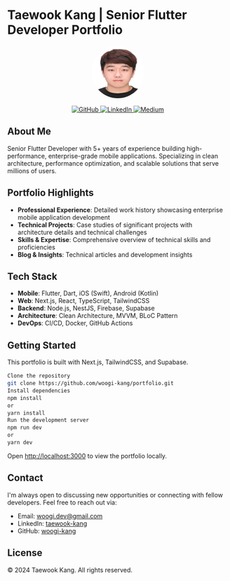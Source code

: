 # Taewook Kang | Senior Flutter Developer Portfolio

<p align="center">
  <img src="public/images/profile.png" width="120" height="120" style="border-radius: 50%;" />
</p>

<p align="center">
  <a href="https://github.com/woogi-kang" target="_blank">
    <img src="https://img.shields.io/badge/GitHub-181717?style=for-the-badge&logo=github&logoColor=white" alt="GitHub" />
  </a>
  <a href="https://www.linkedin.com/in/taewook-kang/" target="_blank">
    <img src="https://img.shields.io/badge/LinkedIn-0A66C2?style=for-the-badge&logo=linkedin&logoColor=white" alt="LinkedIn" />
  </a>
  <a href="https://medium.com/@dev-woogi" target="_blank">
    <img src="https://img.shields.io/badge/Medium-000000?style=for-the-badge&logo=medium&logoColor=white" alt="Medium" />
  </a>
</p>

## About Me

Senior Flutter Developer with 5+ years of experience building high-performance, enterprise-grade mobile applications. Specializing in clean architecture, performance optimization, and scalable solutions that serve millions of users.

## Portfolio Highlights

- **Professional Experience**: Detailed work history showcasing enterprise mobile application development
- **Technical Projects**: Case studies of significant projects with architecture details and technical challenges
- **Skills & Expertise**: Comprehensive overview of technical skills and proficiencies
- **Blog & Insights**: Technical articles and development insights

## Tech Stack

- **Mobile**: Flutter, Dart, iOS (Swift), Android (Kotlin)
- **Web**: Next.js, React, TypeScript, TailwindCSS
- **Backend**: Node.js, NestJS, Firebase, Supabase
- **Architecture**: Clean Architecture, MVVM, BLoC Pattern
- **DevOps**: CI/CD, Docker, GitHub Actions

## Getting Started

This portfolio is built with Next.js, TailwindCSS, and Supabase.

```bash
Clone the repository
git clone https://github.com/woogi-kang/portfolio.git
Install dependencies
npm install
or
yarn install
Run the development server
npm run dev
or
yarn dev
```

Open [http://localhost:3000](http://localhost:3000) to view the portfolio locally.

## Contact

I'm always open to discussing new opportunities or connecting with fellow developers. Feel free to reach out via:

- Email: woogi.dev@gmail.com
- LinkedIn: [taewook-kang](https://www.linkedin.com/in/taewook-kang/)
- GitHub: [woogi-kang](https://github.com/woogi-kang)

## License

© 2024 Taewook Kang. All rights reserved.